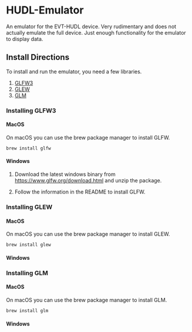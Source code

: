# HUDL-Emulator
An emulator for the EVT-HUDL device. Very rudimentary and does not actually emulate the full device. Just enough functionality for the emulator to display data.

## Install Directions
To install and run the emulator, you need a few libraries.

1. [GLFW3](https://www.glfw.org/)
2. [GLEW](https://glew.sourceforge.net/)
3. [GLM](https://github.com/g-truc/glm)

### Installing GLFW3
#### MacOS
On macOS you can use the brew package manager to install GLFW.

```
brew install glfw
```

#### Windows
1. Download the latest windows binary from https://www.glfw.org/download.html and unzip the package.

2. Follow the information in the README to install GLFW.

### Installing GLEW
#### MacOS
On macOS you can use the brew package manager to install GLEW.

```
brew install glew
```


#### Windows


### Installing GLM
#### MacOS
On macOS you can use the brew package manager to install GLM.

```
brew install glm
```

#### Windows

